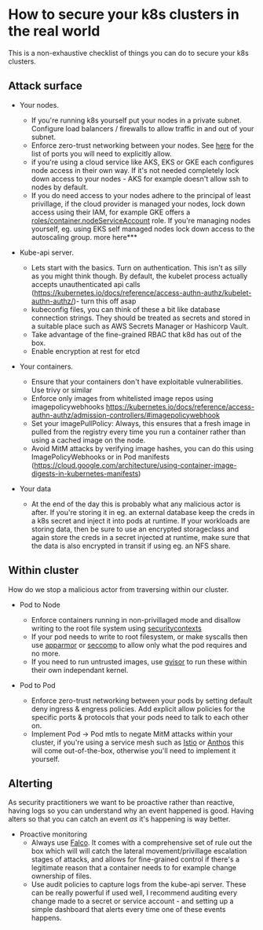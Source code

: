 # How to secure your k8s clusters in the real world

This is a non-exhaustive checklist of things you can do to secure your k8s clusters.

## Attack surface
* Your nodes. 
    * If you're running k8s yourself put your nodes in a private subnet. Configure load balancers / firewalls to allow traffic in and out of your subnet.
    * Enforce zero-trust networking between your nodes. See [here](https://kubernetes.io/docs/reference/ports-and-protocols/) for the list of ports you will need to explicitly allow.
    * if you're using a cloud service like AKS, EKS or GKE each configures node access in their own way. If it's not needed completely lock down access to your nodes - AKS for example doesn't allow ssh to nodes by default.
    * If you do need access to your nodes adhere to the principal of least privillage, if the cloud provider is managed your nodes, lock down access using their IAM, for example GKE offers a [roles/container.nodeServiceAccount](https://cloud.google.com/kubernetes-engine/docs/how-to/iam#predefined) role. If you're managing nodes yourself, eg. using EKS self managed nodes lock down access to the autoscaling group. more here***

* Kube-api server. 
    * Lets start with the basics. Turn on authentication. This isn't as silly as you might think though. By default, the kubelet process actually accepts unauthenticated api calls (https://kubernetes.io/docs/reference/access-authn-authz/kubelet-authn-authz/)- turn this off asap
    * kubeconfig files, you can think of these a bit like database connection strings. They should be treated as secrets and stored in a suitable place such as AWS Secrets Manager or Hashicorp Vault.
    * Take advantage of the fine-grained RBAC that k8d has out of the box.
    * Enable encryption at rest for etcd

* Your containers.
    * Ensure that your containers don't have exploitable vulnerabilities. Use trivy or similar
    * Enforce only images from whitelisted image repos using imagepolicywebhooks https://kubernetes.io/docs/reference/access-authn-authz/admission-controllers/#imagepolicywebhook
    * Set your imagePullPolicy: Always, this ensures that a fresh image in pulled from the registry every time you run a container rather than using a cached image on the node.
    * Avoid MitM attacks by verifying image hashes, you can do this using ImagePolicyWebhooks or in Pod manifests (https://cloud.google.com/architecture/using-container-image-digests-in-kubernetes-manifests)

* Your data
    * At the end of the day this is probably what any malicious actor is after. If you're storing it in eg. an external database keep the creds in a k8s secret and inject it into pods at runtime. If your workloads are storing data, then be sure to use an encrypted storageclass and again store the creds in a secret injected at runtime, make sure that the data is also encrypted in transit if using eg. an NFS share.

## Within cluster
How do we stop a malicious actor from traversing within our cluster.
* Pod to Node
    * Enforce containers running in non-privillaged mode and disallow writing to the root file system using [securitycontexts](https://kubernetes.io/docs/tasks/configure-pod-container/security-context/)
    * If your pod needs to write to root filesystem, or make syscalls then use [apparmor](https://gitlab.com/apparmor/apparmor/-/wikis/Documentation) or [seccomp](https://kubernetes.io/docs/tutorials/security/seccomp/) to allow only what the pod requires and no more.
    * If you need to run untrusted images, use [gvisor](https://gvisor.dev/docs/) to run these within their own independant kernel. 

* Pod to Pod
    * Enforce zero-trust networking between your pods by setting default deny ingress & engress policies. Add explicit allow policies for the specific ports & protocols that your pods need to talk to each other on.
    * Implement Pod -> Pod mtls to negate MitM attacks within your cluster, if you're using a service mesh such as [Istio](https://istio.io/latest/docs/tasks/security/authentication/mtls-migration/) or [Anthos](https://cloud.google.com/service-mesh/docs/by-example/mtls) this will come out-of-the-box, otherwise you'll need to implement it yourself.

## Alterting
As security practitioners we want to be proactive rather than reactive, having logs so you can understand why an event happened is good. Having alters so that you can catch an event *as* it's happening is way better.
* Proactive monitoring
    * Always use [Falco](https://falco.org/). It comes with a comprehensive set of rule out the box which will will catch the lateral movement/privillage escalation stages of attacks, and allows for fine-grained control if there's a legitimate reason that a container needs to for example change ownership of files.
    * Use audit policies to capture logs from the kube-api server. These can be really powerful if used well, I recommend auditing every change made to a secret or service account - and setting up a simple dashboard that alerts every time one of these events happens.
